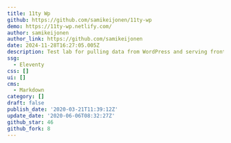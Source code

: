 ```yaml
---
title: 11ty Wp
github: https://github.com/samikeijonen/11ty-wp
demo: https://11ty-wp.netlify.com/
author: samikeijonen
author_link: https://github.com/samikeijonen
date: 2024-11-28T16:27:05.005Z
description: Test lab for pulling data from WordPress and serving front-end using Eleventy.
ssg:
  - Eleventy
css: []
ui: []
cms:
  - Markdown
category: []
draft: false
publish_date: '2020-03-21T11:39:12Z'
update_date: '2020-06-06T08:32:27Z'
github_star: 46
github_fork: 8
---
```

